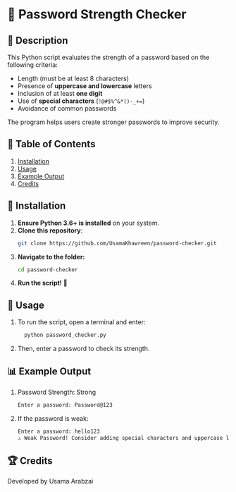 # 🔑 Password Strength Checker

## 📜 Description
This Python script evaluates the strength of a password based on the following criteria:
- Length (must be at least 8 characters)
- Presence of **uppercase and lowercase** letters
- Inclusion of at least **one digit**
- Use of **special characters** (`!@#$%^&*()-_+=`)
- Avoidance of common passwords  

The program helps users create stronger passwords to improve security.

## 📖 Table of Contents
1. [Installation](#installation)
2. [Usage](#usage)
3. [Example Output](#example-output)
4. [Credits](#credits)

## 🔧 Installation
1. **Ensure Python 3.6+ is installed** on your system.
2. **Clone this repository**:
   ```bash
   git clone https://github.com/UsamaKhawreen/password-checker.git
3. **Navigate to the folder:**
   ```bash
   cd password-checker
4. **Run the script! 🎉**

## 🚀 Usage
1. To run the script, open a terminal and enter:
     ```bash
       python password_checker.py
2. Then, enter a password to check its strength.

## 📊 Example Output
1. Password Strength: Strong
    ```bash
    Enter a password: Password@123
2. If the password is weak:
   ```bash
   Enter a password: hello123
   ⚠️ Weak Password! Consider adding special characters and uppercase letters.

## 🏆 Credits
Developed by Usama Arabzai


